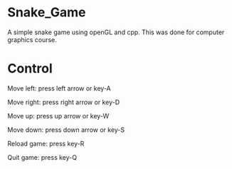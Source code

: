 # Snake_Game

A simple snake game using openGL and cpp. This was done for computer graphics course. 

# Control

Move left: press left arrow or key-A

Move right: press right arrow or key-D

Move up: press up arrow or key-W

Move down: press down arrow or key-S

Reload game: press key-R

Quit game: press key-Q

